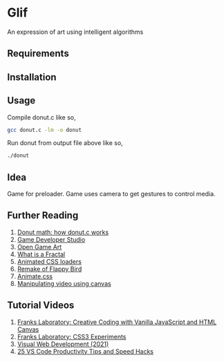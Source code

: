 # Glif

An expression of art using intelligent algorithms

## Requirements

## Installation

## Usage

Compile donut.c like so,

```bash
gcc donut.c -lm -o donut
```

Run donut from output file above like so,

```bash
./donut
```

## Idea

Game for preloader. Game uses camera to get gestures to control media.

## Further Reading

1. [Donut math: how donut.c works](https://www.a1k0n.net/2011/07/20/donut-math.html)
2. [Game Developer Studio](https://www.gamedeveloperstudio.com/index.php)
3. [Open Game Art](https://opengameart.org/)
4. [What is a Fractal](https://iternal.us/what-is-a-fractal/)
5. [Animated CSS loaders](https://dev.to/j3nnning/animated-css-loaders-2km4)
6. [Remake of Flappy Bird](https://github.com/D4rk1n/JS-Flappy-Bird)
7. [Animate.css](https://animate.style/)
8. [Manipulating video using canvas](https://developer.mozilla.org/en-US/docs/Web/API/Canvas_API/Manipulating_video_using_canvas)

## Tutorial Videos

1. [Franks Laboratory: Creative Coding with Vanilla JavaScript and HTML Canvas](https://www.youtube.com/playlist?list=PLYElE_rzEw_siuo-kkHh5h7Sk--6IPYNh)
2. [Franks Laboratory: CSS3 Experiments](https://www.youtube.com/playlist?list=PLYElE_rzEw_t2O2DvfopIoq-diTgefVzV)
3. [Visual Web Development (2021)](https://www.youtube.com/playlist?list=PLB0Tybl0UNfb3hTHPfEIg1SPw_-Ca9iIw)
4. [25 VS Code Productivity Tips and Speed Hacks](https://youtu.be/ifTF3ags0XI)